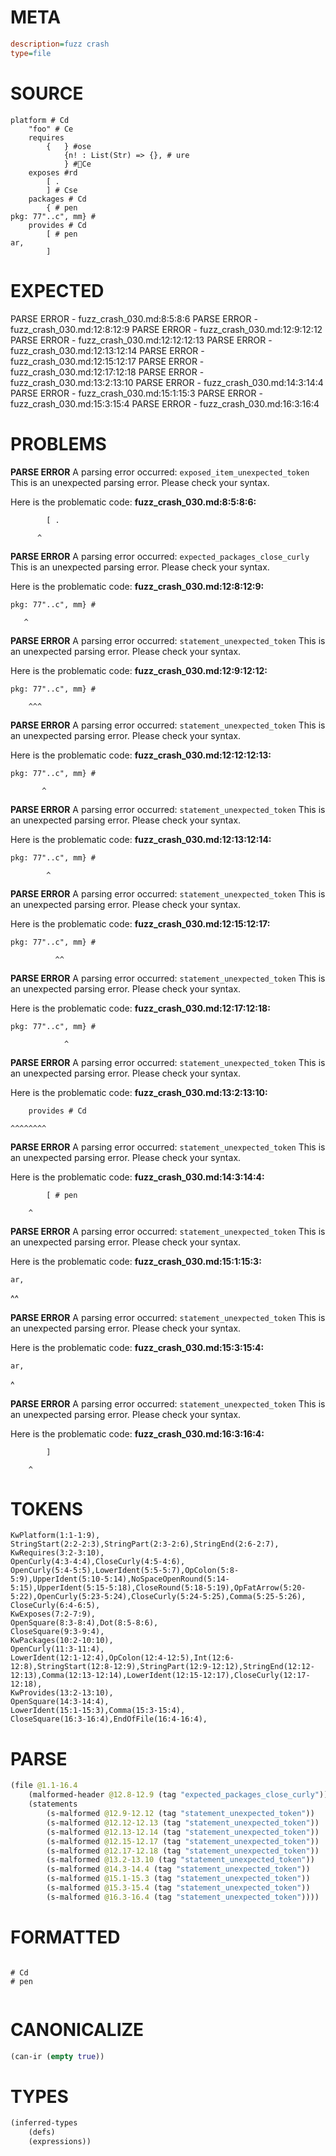 # META
~~~ini
description=fuzz crash
type=file
~~~
# SOURCE
~~~roc
platform # Cd
	"foo" # Ce
	requires
		{	} #ose
			{n! : List(Str) => {}, # ure
			} #Ce
	exposes #rd
		[ .
		] # Cse
	packages # Cd
		{ # pen
pkg: 77"..c", mm} #
	provides # Cd
		[ # pen
ar,
		]
~~~
# EXPECTED
PARSE ERROR - fuzz_crash_030.md:8:5:8:6
PARSE ERROR - fuzz_crash_030.md:12:8:12:9
PARSE ERROR - fuzz_crash_030.md:12:9:12:12
PARSE ERROR - fuzz_crash_030.md:12:12:12:13
PARSE ERROR - fuzz_crash_030.md:12:13:12:14
PARSE ERROR - fuzz_crash_030.md:12:15:12:17
PARSE ERROR - fuzz_crash_030.md:12:17:12:18
PARSE ERROR - fuzz_crash_030.md:13:2:13:10
PARSE ERROR - fuzz_crash_030.md:14:3:14:4
PARSE ERROR - fuzz_crash_030.md:15:1:15:3
PARSE ERROR - fuzz_crash_030.md:15:3:15:4
PARSE ERROR - fuzz_crash_030.md:16:3:16:4
# PROBLEMS
**PARSE ERROR**
A parsing error occurred: `exposed_item_unexpected_token`
This is an unexpected parsing error. Please check your syntax.

Here is the problematic code:
**fuzz_crash_030.md:8:5:8:6:**
```roc
		[ .
```
		  ^


**PARSE ERROR**
A parsing error occurred: `expected_packages_close_curly`
This is an unexpected parsing error. Please check your syntax.

Here is the problematic code:
**fuzz_crash_030.md:12:8:12:9:**
```roc
pkg: 77"..c", mm} #
```
       ^


**PARSE ERROR**
A parsing error occurred: `statement_unexpected_token`
This is an unexpected parsing error. Please check your syntax.

Here is the problematic code:
**fuzz_crash_030.md:12:9:12:12:**
```roc
pkg: 77"..c", mm} #
```
        ^^^


**PARSE ERROR**
A parsing error occurred: `statement_unexpected_token`
This is an unexpected parsing error. Please check your syntax.

Here is the problematic code:
**fuzz_crash_030.md:12:12:12:13:**
```roc
pkg: 77"..c", mm} #
```
           ^


**PARSE ERROR**
A parsing error occurred: `statement_unexpected_token`
This is an unexpected parsing error. Please check your syntax.

Here is the problematic code:
**fuzz_crash_030.md:12:13:12:14:**
```roc
pkg: 77"..c", mm} #
```
            ^


**PARSE ERROR**
A parsing error occurred: `statement_unexpected_token`
This is an unexpected parsing error. Please check your syntax.

Here is the problematic code:
**fuzz_crash_030.md:12:15:12:17:**
```roc
pkg: 77"..c", mm} #
```
              ^^


**PARSE ERROR**
A parsing error occurred: `statement_unexpected_token`
This is an unexpected parsing error. Please check your syntax.

Here is the problematic code:
**fuzz_crash_030.md:12:17:12:18:**
```roc
pkg: 77"..c", mm} #
```
                ^


**PARSE ERROR**
A parsing error occurred: `statement_unexpected_token`
This is an unexpected parsing error. Please check your syntax.

Here is the problematic code:
**fuzz_crash_030.md:13:2:13:10:**
```roc
	provides # Cd
```
	^^^^^^^^


**PARSE ERROR**
A parsing error occurred: `statement_unexpected_token`
This is an unexpected parsing error. Please check your syntax.

Here is the problematic code:
**fuzz_crash_030.md:14:3:14:4:**
```roc
		[ # pen
```
		^


**PARSE ERROR**
A parsing error occurred: `statement_unexpected_token`
This is an unexpected parsing error. Please check your syntax.

Here is the problematic code:
**fuzz_crash_030.md:15:1:15:3:**
```roc
ar,
```
^^


**PARSE ERROR**
A parsing error occurred: `statement_unexpected_token`
This is an unexpected parsing error. Please check your syntax.

Here is the problematic code:
**fuzz_crash_030.md:15:3:15:4:**
```roc
ar,
```
  ^


**PARSE ERROR**
A parsing error occurred: `statement_unexpected_token`
This is an unexpected parsing error. Please check your syntax.

Here is the problematic code:
**fuzz_crash_030.md:16:3:16:4:**
```roc
		]
```
		^


# TOKENS
~~~zig
KwPlatform(1:1-1:9),
StringStart(2:2-2:3),StringPart(2:3-2:6),StringEnd(2:6-2:7),
KwRequires(3:2-3:10),
OpenCurly(4:3-4:4),CloseCurly(4:5-4:6),
OpenCurly(5:4-5:5),LowerIdent(5:5-5:7),OpColon(5:8-5:9),UpperIdent(5:10-5:14),NoSpaceOpenRound(5:14-5:15),UpperIdent(5:15-5:18),CloseRound(5:18-5:19),OpFatArrow(5:20-5:22),OpenCurly(5:23-5:24),CloseCurly(5:24-5:25),Comma(5:25-5:26),
CloseCurly(6:4-6:5),
KwExposes(7:2-7:9),
OpenSquare(8:3-8:4),Dot(8:5-8:6),
CloseSquare(9:3-9:4),
KwPackages(10:2-10:10),
OpenCurly(11:3-11:4),
LowerIdent(12:1-12:4),OpColon(12:4-12:5),Int(12:6-12:8),StringStart(12:8-12:9),StringPart(12:9-12:12),StringEnd(12:12-12:13),Comma(12:13-12:14),LowerIdent(12:15-12:17),CloseCurly(12:17-12:18),
KwProvides(13:2-13:10),
OpenSquare(14:3-14:4),
LowerIdent(15:1-15:3),Comma(15:3-15:4),
CloseSquare(16:3-16:4),EndOfFile(16:4-16:4),
~~~
# PARSE
~~~clojure
(file @1.1-16.4
	(malformed-header @12.8-12.9 (tag "expected_packages_close_curly"))
	(statements
		(s-malformed @12.9-12.12 (tag "statement_unexpected_token"))
		(s-malformed @12.12-12.13 (tag "statement_unexpected_token"))
		(s-malformed @12.13-12.14 (tag "statement_unexpected_token"))
		(s-malformed @12.15-12.17 (tag "statement_unexpected_token"))
		(s-malformed @12.17-12.18 (tag "statement_unexpected_token"))
		(s-malformed @13.2-13.10 (tag "statement_unexpected_token"))
		(s-malformed @14.3-14.4 (tag "statement_unexpected_token"))
		(s-malformed @15.1-15.3 (tag "statement_unexpected_token"))
		(s-malformed @15.3-15.4 (tag "statement_unexpected_token"))
		(s-malformed @16.3-16.4 (tag "statement_unexpected_token"))))
~~~
# FORMATTED
~~~roc

# Cd
# pen


~~~
# CANONICALIZE
~~~clojure
(can-ir (empty true))
~~~
# TYPES
~~~clojure
(inferred-types
	(defs)
	(expressions))
~~~

